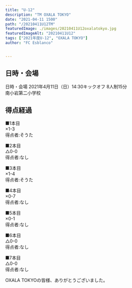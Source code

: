 ```yaml
---
title: "U-12"
description: "TM OXALA TOKYO"
date: "2021-04-11 1500"
path: "/20210411U12TM"
featuredImage: ./images/20210411U12oxalatokyo.jpg
featuredImageAlt: "20210411U12"
tags: ["2021年度U-12", "OXALA TOKYO"]
author: "FC Esblanco"


---
```




## 日時・会場

日時・会場
2021年4月11日（日）14:30キックオフ 8人制15分  
南小岩第二小学校

## 得点経過

■1本目  
×1-3  
得点者:そうた

■2本目  
△0-0  
得点者:なし

■3本目  
×1-4  
得点者:そうた

■4本目  
×0-7  
得点者:なし

■5本目  
×0-1  
得点者:なし

■6本目  
△0-0  
得点者:なし

■7本目  
△0-0  
得点者:なし

OXALA TOKYOの皆様、ありがとうございました。